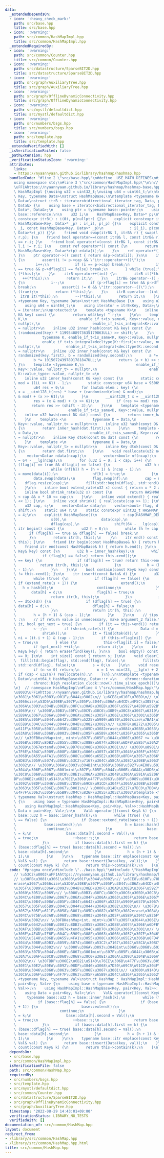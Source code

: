 ```yaml
---
data:
  _extendedDependsOn:
  - icon: ':heavy_check_mark:'
    path: src/base.hpp
    title: src/base.hpp
  - icon: ':warning:'
    path: src/common/HashMapImpl.hpp
    title: src/common/HashMapImpl.hpp
  _extendedRequiredBy:
  - icon: ':warning:'
    path: src/common/Counter.hpp
    title: src/common/Counter.hpp
  - icon: ':warning:'
    path: src/datastructure/SparseBIT2D.hpp
    title: src/datastructure/SparseBIT2D.hpp
  - icon: ':warning:'
    path: src/graph/AuxiliaryTree.hpp
    title: src/graph/AuxiliaryTree.hpp
  - icon: ':warning:'
    path: src/graph/OfflineDynamicConnectivity.hpp
    title: src/graph/OfflineDynamicConnectivity.hpp
  - icon: ':warning:'
    path: src/mystl/defaultdict.hpp
    title: src/mystl/defaultdict.hpp
  - icon: ':warning:'
    path: src/numbers/bsgs.hpp
    title: src/numbers/bsgs.hpp
  - icon: ':warning:'
    path: src/template.hpp
    title: src/template.hpp
  _extendedVerifiedWith: []
  _isVerificationFailed: false
  _pathExtension: hpp
  _verificationStatusIcon: ':warning:'
  attributes:
    links:
    - https://nyaannyaan.github.io/library/hashmap/hashmap.hpp
  bundledCode: "#line 2 \"src/base.hpp\"\n#define _USE_MATH_DEFINES\n#include <bits/stdc++.h>\n\
    using namespace std;\n#line 3 \"src/common/HashMapImpl.hpp\"\n\n// \u53C2\u8003\
    \uFF1Ahttps://nyaannyaan.github.io/library/hashmap/hashmap-base.hpp\nnamespace\
    \ HashMapImpl {\nusing u32 = uint32_t;\nusing u64 = uint64_t;\n\ntemplate <typename\
    \ Key, typename Data>\nstruct HashMapBase;\n\ntemplate <typename Key, typename\
    \ Data>\nstruct itrB : iterator<bidirectional_iterator_tag, Data, ptrdiff_t, Data*,\
    \ Data&> {\n    using base = iterator<bidirectional_iterator_tag, Data, ptrdiff_t,\
    \ Data*, Data&>;\n    using ptr = typename base::pointer;\n    using ref = typename\
    \ base::reference;\n\n    u32 i;\n    HashMapBase<Key, Data>* p;\n\n    explicit\
    \ constexpr itrB() : i(0), p(nullptr) {}\n    explicit constexpr itrB(u32 _i,\
    \ HashMapBase<Key, Data>* _p) : i(_i), p(_p) {}\n    explicit constexpr itrB(u32\
    \ _i, const HashMapBase<Key, Data>* _p)\n            : i(_i), p(const_cast<HashMapBase<Key,\
    \ Data>*>(_p)) {}\n    friend void swap(itrB& l, itrB& r) { swap(l.i, r.i), swap(l.p,\
    \ r.p); }\n    friend bool operator==(const itrB& l, const itrB& r) { return l.i\
    \ == r.i; }\n    friend bool operator!=(const itrB& l, const itrB& r) { return\
    \ l.i != r.i; }\n    const ref operator*() const {\n        return const_cast<const\
    \ HashMapBase<Key, Data>*>(p)->data[i];\n    }\n    ref operator*() { return p->data[i];\
    \ }\n    ptr operator->() const { return &(p->data[i]); }\n\n    itrB& operator++()\
    \ {\n        assert(i != p->cap && \"itr::operator++()\");\n        do {\n   \
    \         i++;\n            if (i == p->cap) break;\n            if (p->flag[i]\
    \ == true && p->dflag[i] == false) break;\n        } while (true);\n        return\
    \ (*this);\n    }\n    itrB operator++(int) {\n        itrB it(*this);\n     \
    \   ++(*this);\n        return it;\n    }\n    itrB& operator--() {\n        do\
    \ {\n            i--;\n            if (p->flag[i] == true && p->dflag[i] == false)\
    \ break;\n            assert(i != 0 && \"itr::operator--()\");\n        } while\
    \ (true);\n        return (*this);\n    }\n    itrB operator--(int) {\n      \
    \  itrB it(*this);\n        --(*this);\n        return it;\n    }\n};\n\ntemplate\
    \ <typename Key, typename Data>\nstruct HashMapBase {\n    using u32 = uint32_t;\n\
    \    using u64 = uint64_t;\n    using iterator = itrB<Key, Data>;\n    using itr\
    \ = iterator;\n\nprotected:\n    template <typename K>\n    inline u64 randomized(const\
    \ K& key) const {\n        return u64(key) ^ r;\n    }\n\n    template <typename\
    \ K,\n                        enable_if_t<is_same<K, Key>::value, nullptr_t> =\
    \ nullptr,\n                        enable_if_t<is_integral<K>::value, nullptr_t>\
    \ = nullptr>\n    inline u32 inner_hash(const K& key) const {\n        return\
    \ (randomized(key) * 11995408973635179863ULL) >> shift;\n    }\n    template <\n\
    \            typename K, enable_if_t<is_same<K, Key>::value, nullptr_t> = nullptr,\n\
    \            enable_if_t<is_integral<decltype(K::first)>::value, nullptr_t> =\
    \ nullptr,\n            enable_if_t<is_integral<decltype(K::second)>::value, nullptr_t>\
    \ = nullptr>\n    inline u32 inner_hash(const K& key) const {\n        u64 a =\
    \ randomized(key.first), b = randomized(key.second);\n        a *= 11995408973635179863ULL;\n\
    \        b *= 10150724397891781847ULL;\n        return (a + b) >> shift;\n   \
    \ }\n    template <typename K,\n                        enable_if_t<is_same<K,\
    \ Key>::value, nullptr_t> = nullptr,\n                        enable_if_t<is_integral<typename\
    \ K::value_type>::value, nullptr_t> =\n                                nullptr>\n\
    \    inline u32 inner_hash(const K& key) const {\n        static constexpr u64\
    \ mod = (1LL << 61) - 1;\n        static constexpr u64 base = 950699498548472943ULL;\n\
    \        u64 res = 0;\n        for (auto& elem : key) {\n            __uint128_t\
    \ x = __uint128_t(res) * base + (randomized(elem) & mod);\n            res = (x\
    \ & mod) + (x >> 61);\n        }\n        __uint128_t x = __uint128_t(res) * base;\n\
    \        res = (x & mod) + (x >> 61);\n        if (res >= mod) res -= mod;\n \
    \       return res >> (shift - 3);\n    }\n\n    template <typename D = Data,\n\
    \                        enable_if_t<is_same<D, Key>::value, nullptr_t> = nullptr>\n\
    \    inline u32 hash(const D& dat) const {\n        return inner_hash(dat);\n\
    \    }\n    template <\n            typename D = Data,\n            enable_if_t<is_same<decltype(D::first),\
    \ Key>::value, nullptr_t> = nullptr>\n    inline u32 hash(const D& dat) const\
    \ {\n        return inner_hash(dat.first);\n    }\n\n    template <typename D\
    \ = Data,\n                        enable_if_t<is_same<D, Key>::value, nullptr_t>\
    \ = nullptr>\n    inline Key dtok(const D& dat) const {\n        return dat;\n\
    \    }\n    template <\n            typename D = Data,\n            enable_if_t<is_same<decltype(D::first),\
    \ Key>::value, nullptr_t> = nullptr>\n    inline Key dtok(const D& dat) const\
    \ {\n        return dat.first;\n    }\n\n    void reallocate(u32 ncap) {\n   \
    \     vector<Data> ndata(ncap);\n        vector<bool> nf(ncap);\n        shift\
    \ = 64 - __lg(ncap);\n        for (u32 i = 0; i < cap; i++) {\n            if\
    \ (flag[i] == true && dflag[i] == false) {\n                u32 h = hash(data[i]);\n\
    \                while (nf[h]) h = (h + 1) & (ncap - 1);\n                ndata[h]\
    \ = move(data[i]);\n                nf[h] = true;\n            }\n        }\n\
    \        data.swap(ndata);\n        flag.swap(nf);\n        cap = ncap;\n    \
    \    dflag.resize(cap);\n        fill(std::begin(dflag), std::end(dflag), false);\n\
    \    }\n\n    inline bool extend_rate(u32 x) const { return x * 2 >= cap; }\n\n\
    \    inline bool shrink_rate(u32 x) const {\n        return HASHMAP_DEFAULT_SIZE\
    \ < cap && x * 10 <= cap;\n    }\n\n    inline void extend() { reallocate(cap\
    \ << 1); }\n\n    inline void shrink() { reallocate(cap >> 1); }\n\npublic:\n\
    \    u32 cap, s;\n    vector<Data> data;\n    vector<bool> flag, dflag;\n    u32\
    \ shift;\n    static u64 r;\n    static constexpr uint32_t HASHMAP_DEFAULT_SIZE\
    \ = 4;\n\n    explicit HashMapBase()\n            : cap(HASHMAP_DEFAULT_SIZE),\n\
    \                s(0),\n                data(cap),\n                flag(cap),\n\
    \                dflag(cap),\n                shift(64 - __lg(cap)) {}\n\n   \
    \ itr begin() const {\n        u32 h = 0;\n        while (h != cap) {\n      \
    \      if (flag[h] == true && dflag[h] == false) break;\n            h++;\n  \
    \      }\n        return itr(h, this);\n    }\n    itr end() const { return itr(this->cap,\
    \ this); }\n\n    friend itr begin(const HashMapBase& h) { return h.begin(); }\n\
    \    friend itr end(const HashMapBase& h) { return h.end(); }\n\n    itr find(const\
    \ Key& key) const {\n        u32 h = inner_hash(key);\n        while (true) {\n\
    \            if (flag[h] == false) return this->end();\n            if (dtok(data[h])\
    \ == key) {\n                if (dflag[h] == true) return this->end();\n     \
    \           return itr(h, this);\n            }\n            h = (h + 1) & (cap\
    \ - 1);\n        }\n    }\n\n    bool contain(const Key& key) const { return find(key)\
    \ != this->end(); }\n\n    itr insert(const Data& d) {\n        u32 h = hash(d);\n\
    \        while (true) {\n            if (flag[h] == false) {\n               \
    \ if (extend_rate(s + 1)) {\n                    extend();\n                 \
    \   h = hash(d);\n                    continue;\n                }\n         \
    \       data[h] = d;\n                flag[h] = true;\n                ++s;\n\
    \                return itr(h, this);\n            }\n            if (dtok(data[h])\
    \ == dtok(d)) {\n                if (dflag[h] == true) {\n                   \
    \ data[h] = d;\n                    dflag[h] = false;\n                    ++s;\n\
    \                }\n                return itr(h, this);\n            }\n    \
    \        h = (h + 1) & (cap - 1);\n        }\n    }\n\n    // tips for speed up\
    \ :\n    // if return value is unnecessary, make argument_2 false.\n    itr erase(itr\
    \ it, bool get_next = true) {\n        if (it == this->end()) return this->end();\n\
    \        s--;\n        if (shrink_rate(s)) {\n            Data d = data[it.i];\n\
    \            shrink();\n            it = find(dtok(d));\n        }\n        int\
    \ ni = (it.i + 1) & (cap - 1);\n        if (this->flag[ni]) {\n            this->dflag[it.i]\
    \ = true;\n        } else {\n            this->flag[it.i] = false;\n        }\n\
    \        if (get_next) ++it;\n        return it;\n    }\n\n    itr erase(const\
    \ Key& key) { return erase(find(key)); }\n\n    bool empty() const { return s\
    \ == 0; }\n\n    int size() const { return s; }\n\n    void clear() {\n      \
    \  fill(std::begin(flag), std::end(flag), false);\n        fill(std::begin(dflag),\
    \ std::end(dflag), false);\n        s = 0;\n    }\n\n    void reserve(int n) {\n\
    \        if (n <= 0) return;\n        n = 1 << min(23, __lg(n) + 2);\n       \
    \ if (cap < u32(n)) reallocate(n);\n    }\n};\n\ntemplate <typename Key, typename\
    \ Data>\nuint64_t HashMapBase<Key, Data>::r =\n    chrono::duration_cast<chrono::nanoseconds>(\n\
    \        chrono::high_resolution_clock::now().time_since_epoch())\n        .count();\n\
    \n}  // namespace HashMapImpl\n#line 4 \"src/common/HashMap.hpp\"\n\n// \u53C2\
    \u8003\uFF1Ahttps://nyaannyaan.github.io/library/hashmap/hashmap.hpp\n// \u30FB\
    \u3081\u3061\u3083\u901F\u3044\u3002\n// \u6CE8\u610F\u70B9\n// \u30FBerase\u3057\
    \u3066size\u53D6\u308B\u307F\u305F\u3044\u306A\u64CD\u4F5C\u3057\u3066\u305F\u3089\
    \u306A\u3093\u304B\u30ED\u30FC\u30AB\u30EB\u306F\u5927\u4E08\u592B\u3060\u3051\
    \u3069\n// \u3000\u30B3\u30FC\u30C9\u30C6\u30B9\u30C8\u3067\u6319\u52D5\u304C\u4E00\
    \u5B9A\u3067\u306A\u304F\u306A\u3063\u305F\u306E\u3067\u3001\u305D\u308C\u3084\
    \u308A\u305F\u3044\u6642\u306F\u5225\u5909\u6570\u3067size\u7BA1\u7406\u3057\u305F\
    \u65B9\u304C\u3044\u3044\u304B\u3082\u3002\n// \u30FB\u8272\u3005\u8A66\u3057\u305F\
    \u611F\u3058\u3001\u305D\u3082\u305D\u3082erase\u3084\u308B\u3053\u3068\u304C\u975E\
    \u63A8\u5968\u3068\u8003\u3048\u305F\u65B9\u304C\u826F\u3055\u305D\u3046\u3002\
    \n// \u30FBHashMap<int, mint>\u307F\u305F\u3044\u306E\u3067 += \u3084\u308B\u6642\
    \u306B\u3001\u8DB3\u3055\u308C\u308B\u5074\u306E\u6DFB\u5B57\u30A2\u30AF\u30BB\
    \u30B9\u3067extend\u304C\u8D70\u308B\u3068\u3001\n// \u3000\u8981\u7D20\u306E\u4F4D\
    \u7F6E\u304C\u5909\u308F\u3063\u3066\u3057\u307E\u3046\u305F\u3081\u3001\u5148\
    \u306B\u8A55\u4FA1\u3055\u308C\u3066\u65E2\u306B\u8FD4\u3057\u3066\u3044\u308B\
    \u8DB3\u3059\u5074\u306E\u53C2\u7167\u304C\u58CA\u308C\u308B\u3063\u307D\u3044\
    \u3002\n// \u3000\u306A\u3093\u304Bint\u3060\u3068\u5927\u4E08\u592B\u3063\u307D\
    \u3044\u306E\u3067\u3001mint\u307F\u305F\u3044\u306B\u30AA\u30D6\u30B8\u30A7\u30AF\
    \u30C8\u3060\u3068\u30C0\u30E1\u306A\u3093\u304B\u306A\u591A\u5206\u3002\n// \u30FB\
    DP\u306E2\u6B21\u5143\u76EE\u306B\u4F7F\u3063\u305F\u3089\u3001\u30E1\u30E2\u30EA\
    \u3092\u98DF\u3046\u3068\u7D50\u69CB\u91CD\u304F\u306A\u308B\u3088\u3046\u3060\
    \u3063\u305F\u306E\u3067\u3001\n// \u3000\u914D\u5217\u7BC0\u7D04\u30C6\u30AF\u306F\
    \u4F7F\u3063\u305F\u65B9\u304C\u826F\u3055\u3052\u3002\ntemplate <typename Key,\
    \ typename Val>\nstruct HashMap : HashMapImpl::HashMapBase<Key, pair<Key, Val>>\
    \ {\n    using base = typename HashMapImpl::HashMapBase<Key, pair<Key, Val>>;\n\
    \    using HashMapImpl::HashMapBase<Key, pair<Key, Val>>::HashMapBase;\n    using\
    \ Data = pair<Key, Val>;\n\n    Val& operator[](const Key& k) {\n        typename\
    \ base::u32 h = base::inner_hash(k);\n        while (true) {\n            if (base::flag[h]\
    \ == false) {\n                if (base::extend_rate(base::s + 1)) {\n       \
    \             base::extend();\n                    h = base::hash(k);\n      \
    \              continue;\n                }\n                base::data[h].first\
    \ = k;\n                base::data[h].second = Val();\n                base::flag[h]\
    \ = true;\n                ++base::s;\n                return base::data[h].second;\n\
    \            }\n            if (base::data[h].first == k) {\n                if\
    \ (base::dflag[h] == true) base::data[h].second = Val();\n                return\
    \ base::data[h].second;\n            }\n            h = (h + 1) & (base::cap -\
    \ 1);\n        }\n    }\n\n    typename base::itr emplace(const Key& key, const\
    \ Val& val) {\n        return base::insert(Data(key, val));\n    }\n\n    bool\
    \ count(const Key& k) {\n        return this->contain(k);\n    }\n};\n"
  code: "#pragma once\n#include \"../base.hpp\"\n#include \"HashMapImpl.hpp\"\n\n\
    // \u53C2\u8003\uFF1Ahttps://nyaannyaan.github.io/library/hashmap/hashmap.hpp\n\
    // \u30FB\u3081\u3061\u3083\u901F\u3044\u3002\n// \u6CE8\u610F\u70B9\n// \u30FB\
    erase\u3057\u3066size\u53D6\u308B\u307F\u305F\u3044\u306A\u64CD\u4F5C\u3057\u3066\
    \u305F\u3089\u306A\u3093\u304B\u30ED\u30FC\u30AB\u30EB\u306F\u5927\u4E08\u592B\
    \u3060\u3051\u3069\n// \u3000\u30B3\u30FC\u30C9\u30C6\u30B9\u30C8\u3067\u6319\u52D5\
    \u304C\u4E00\u5B9A\u3067\u306A\u304F\u306A\u3063\u305F\u306E\u3067\u3001\u305D\
    \u308C\u3084\u308A\u305F\u3044\u6642\u306F\u5225\u5909\u6570\u3067size\u7BA1\u7406\
    \u3057\u305F\u65B9\u304C\u3044\u3044\u304B\u3082\u3002\n// \u30FB\u8272\u3005\u8A66\
    \u3057\u305F\u611F\u3058\u3001\u305D\u3082\u305D\u3082erase\u3084\u308B\u3053\u3068\
    \u304C\u975E\u63A8\u5968\u3068\u8003\u3048\u305F\u65B9\u304C\u826F\u3055\u305D\
    \u3046\u3002\n// \u30FBHashMap<int, mint>\u307F\u305F\u3044\u306E\u3067 += \u3084\
    \u308B\u6642\u306B\u3001\u8DB3\u3055\u308C\u308B\u5074\u306E\u6DFB\u5B57\u30A2\
    \u30AF\u30BB\u30B9\u3067extend\u304C\u8D70\u308B\u3068\u3001\n// \u3000\u8981\u7D20\
    \u306E\u4F4D\u7F6E\u304C\u5909\u308F\u3063\u3066\u3057\u307E\u3046\u305F\u3081\
    \u3001\u5148\u306B\u8A55\u4FA1\u3055\u308C\u3066\u65E2\u306B\u8FD4\u3057\u3066\
    \u3044\u308B\u8DB3\u3059\u5074\u306E\u53C2\u7167\u304C\u58CA\u308C\u308B\u3063\
    \u307D\u3044\u3002\n// \u3000\u306A\u3093\u304Bint\u3060\u3068\u5927\u4E08\u592B\
    \u3063\u307D\u3044\u306E\u3067\u3001mint\u307F\u305F\u3044\u306B\u30AA\u30D6\u30B8\
    \u30A7\u30AF\u30C8\u3060\u3068\u30C0\u30E1\u306A\u3093\u304B\u306A\u591A\u5206\
    \u3002\n// \u30FBDP\u306E2\u6B21\u5143\u76EE\u306B\u4F7F\u3063\u305F\u3089\u3001\
    \u30E1\u30E2\u30EA\u3092\u98DF\u3046\u3068\u7D50\u69CB\u91CD\u304F\u306A\u308B\
    \u3088\u3046\u3060\u3063\u305F\u306E\u3067\u3001\n// \u3000\u914D\u5217\u7BC0\u7D04\
    \u30C6\u30AF\u306F\u4F7F\u3063\u305F\u65B9\u304C\u826F\u3055\u3052\u3002\ntemplate\
    \ <typename Key, typename Val>\nstruct HashMap : HashMapImpl::HashMapBase<Key,\
    \ pair<Key, Val>> {\n    using base = typename HashMapImpl::HashMapBase<Key, pair<Key,\
    \ Val>>;\n    using HashMapImpl::HashMapBase<Key, pair<Key, Val>>::HashMapBase;\n\
    \    using Data = pair<Key, Val>;\n\n    Val& operator[](const Key& k) {\n   \
    \     typename base::u32 h = base::inner_hash(k);\n        while (true) {\n  \
    \          if (base::flag[h] == false) {\n                if (base::extend_rate(base::s\
    \ + 1)) {\n                    base::extend();\n                    h = base::hash(k);\n\
    \                    continue;\n                }\n                base::data[h].first\
    \ = k;\n                base::data[h].second = Val();\n                base::flag[h]\
    \ = true;\n                ++base::s;\n                return base::data[h].second;\n\
    \            }\n            if (base::data[h].first == k) {\n                if\
    \ (base::dflag[h] == true) base::data[h].second = Val();\n                return\
    \ base::data[h].second;\n            }\n            h = (h + 1) & (base::cap -\
    \ 1);\n        }\n    }\n\n    typename base::itr emplace(const Key& key, const\
    \ Val& val) {\n        return base::insert(Data(key, val));\n    }\n\n    bool\
    \ count(const Key& k) {\n        return this->contain(k);\n    }\n};\n"
  dependsOn:
  - src/base.hpp
  - src/common/HashMapImpl.hpp
  isVerificationFile: false
  path: src/common/HashMap.hpp
  requiredBy:
  - src/numbers/bsgs.hpp
  - src/template.hpp
  - src/mystl/defaultdict.hpp
  - src/common/Counter.hpp
  - src/datastructure/SparseBIT2D.hpp
  - src/graph/OfflineDynamicConnectivity.hpp
  - src/graph/AuxiliaryTree.hpp
  timestamp: '2022-08-29 14:43:01+09:00'
  verificationStatus: LIBRARY_NO_TESTS
  verifiedWith: []
documentation_of: src/common/HashMap.hpp
layout: document
redirect_from:
- /library/src/common/HashMap.hpp
- /library/src/common/HashMap.hpp.html
title: src/common/HashMap.hpp
---
```

